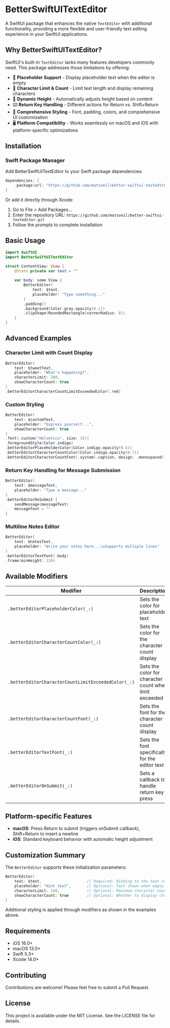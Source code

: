# BetterSwiftUITextEditor

A SwiftUI package that enhances the native `TextEditor` with additional functionality, providing a more flexible and user-friendly text editing experience in your SwiftUI applications.

## Why BetterSwiftUITextEditor?

SwiftUI's built-in `TextEditor` lacks many features developers commonly need. This package addresses those limitations by offering:

- 📝 **Placeholder Support** - Display placeholder text when the editor is empty
- 🔢 **Character Limit & Count** - Limit text length and display remaining characters
- 📏 **Dynamic Height** - Automatically adjusts height based on content
- ⌨️ **Return Key Handling** - Different actions for Return vs. Shift+Return
- 🎨 **Comprehensive Styling** - Font, padding, colors, and comprehensive UI customization
- 🖥️ **Platform Compatibility** - Works seamlessly on macOS and iOS with platform-specific optimizations

## Installation

### Swift Package Manager

Add BetterSwiftUITextEditor to your Swift package dependencies:

```swift
dependencies: [
    .package(url: "https://github.com/matsveil/better-swiftui-texteditor.git", from: "1.0.0")
]
```

Or add it directly through Xcode:
1. Go to File > Add Packages...
2. Enter the repository URL: `https://github.com/matsveil/better-swiftui-texteditor.git`
3. Follow the prompts to complete installation

## Basic Usage

```swift
import SwiftUI
import BetterSwiftUITextEditor

struct ContentView: View {
    @State private var text = ""
    
    var body: some View {
        BetterEditor(
            text: $text,
            placeholder: "Type something..."
        )
        .padding()
        .background(Color.gray.opacity(0.1))
        .clipShape(RoundedRectangle(cornerRadius: 8))
    }
}
```

## Advanced Examples

### Character Limit with Count Display

```swift
BetterEditor(
    text: $tweetText,
    placeholder: "What's happening?",
    characterLimit: 280,
    showCharacterCount: true
)
.betterEditorCharacterCountLimitExceededColor(.red)
```

### Custom Styling

```swift
BetterEditor(
    text: $customText,
    placeholder: "Express yourself...",
    showCharacterCount: true
)
.font(.custom("Helvetica", size: 16))
.foregroundStyle(Color.indigo)
.betterEditorPlaceholderColor(Color.indigo.opacity(0.5))
.betterEditorCharacterCountColor(Color.indigo.opacity(0.7))
.betterEditorCharacterCountFont(.system(.caption, design: .monospaced))
```

### Return Key Handling for Message Submission

```swift
BetterEditor(
    text: $messageText,
    placeholder: "Type a message..."
)
.betterEditorOnSubmit {
    sendMessage(messageText)
    messageText = ""
}
```

### Multiline Notes Editor

```swift
BetterEditor(
    text: $notesText,
    placeholder: "Write your notes here...\nSupports multiple lines"
)
.betterEditorTextFont(.body)
.frame(minHeight: 120)
```

## Available Modifiers

| Modifier | Description |
|----------|-------------|
| `.betterEditorPlaceholderColor(_:)` | Sets the color for placeholder text |
| `.betterEditorCharacterCountColor(_:)` | Sets the color for the character count display |
| `.betterEditorCharacterCountLimitExceededColor(_:)` | Sets the color for character count when limit exceeded |
| `.betterEditorCharacterCountFont(_:)` | Sets the font for the character count display |
| `.betterEditorTextFont(_:)` | Sets the font specifically for the editor text |
| `.betterEditorOnSubmit(_:)` | Sets a callback to handle return key press |

## Platform-specific Features

- **macOS**: Press Return to submit (triggers onSubmit callback), Shift+Return to insert a newline
- **iOS**: Standard keyboard behavior with automatic height adjustment

## Customization Summary

The `BetterEditor` supports these initialization parameters:

```swift
BetterEditor(
    text: $text,                    // Required: Binding to the text content
    placeholder: "Hint text",       // Optional: Text shown when empty
    characterLimit: 140,            // Optional: Maximum character count
    showCharacterCount: true        // Optional: Whether to display character count
)
```

Additional styling is applied through modifiers as shown in the examples above.

## Requirements

- iOS 16.0+
- macOS 13.0+
- Swift 5.3+
- Xcode 14.0+

## Contributing

Contributions are welcome! Please feel free to submit a Pull Request.

## License

This project is available under the MIT License. See the LICENSE file for details.
